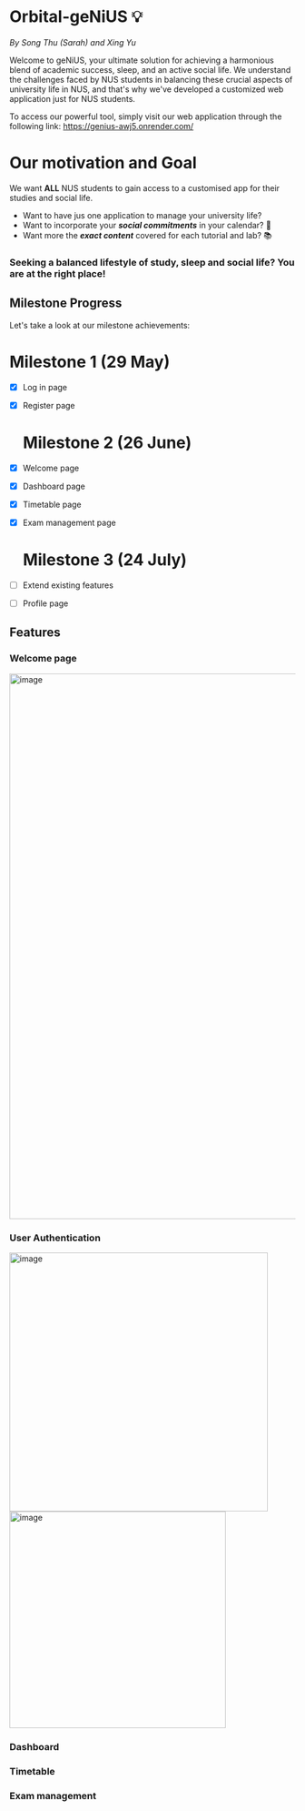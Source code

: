# Orbital-geNiUS 💡
_By Song Thu (Sarah) and Xing Yu_

Welcome to geNiUS, your ultimate solution for achieving a harmonious blend of academic success, sleep, and an active social life. We understand the challenges faced by NUS students in balancing these crucial aspects of university life in NUS, and that's why we've developed a customized web application just for NUS students.

To access our powerful tool, simply visit our web application through the following link: https://genius-awj5.onrender.com/

# Our motivation and Goal
We want <strong>ALL</strong> NUS students to gain access to a customised app for their studies and social life. <br>

* Want to have jus one application to manage your university life? <br> 
* Want to incorporate your ***social commitments*** in your calendar? 💃 <br> 
* Want more the ***exact content*** covered for each tutorial and lab? 📚 <br> 

### Seeking a balanced lifestyle of study, sleep and social life? You are at the right place!


## Milestone Progress
Let's take a look at our milestone achievements:

# Milestone 1 (29 May)
- [x] Log in page
- [x] Register page

  # Milestone 2 (26 June)
- [x] Welcome page
- [x] Dashboard page
- [x] Timetable page
- [x] Exam management page

  # Milestone 3 (24 July)
- [ ] Extend existing features
- [ ] Profile page

## Features
  ### Welcome page
  <img width="959" alt="image" src="https://github.com/songgthu/Orbital-geNiUS/assets/113297207/25fa7527-7606-4724-a474-2995c1b6b5c8">

  ### User Authentication
  <img width="455" alt="image" src="https://github.com/songgthu/Orbital-geNiUS/assets/113297207/06b1d60b-cd85-43d8-b39f-85ad6243de5a">
  <img width="381" alt="image" src="https://github.com/songgthu/Orbital-geNiUS/assets/113297207/c7226f74-e74d-41b5-8cb0-5a99c64b6dff">

  ### Dashboard
  ### Timetable
  ### Exam management
